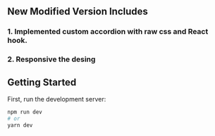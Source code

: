 

## New Modified Version Includes
### 1. Implemented custom accordion with raw css and React hook.
### 2. Responsive the desing 



## Getting Started

First, run the development server:

```bash
npm run dev
# or
yarn dev
```
